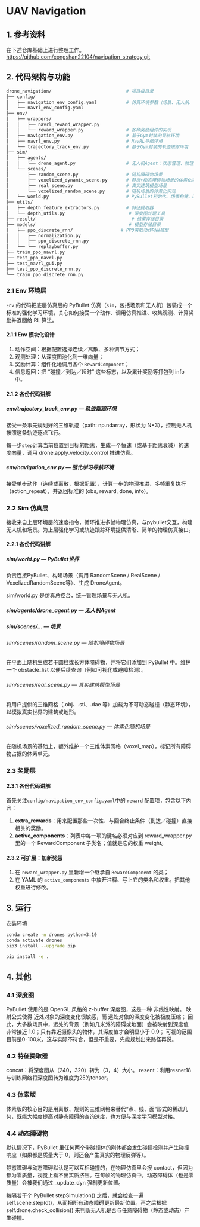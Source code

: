 # UAV Navigation

## 1. 参考资料
在下述仓库基础上进行整理工作。
https://github.com/congshan22104/navigation_strategy.git


## 2. 代码架构与功能
```bash
drone_navigation/                            # 项目根目录
├── config/
│   ├── navigation_env_config.yaml           # 仿真环境参数（场景、无人机、动作、奖励等）
│   └── navrl_env_config.yaml
├── env/
│   ├── wrappers/
│   │   ├── navrl_reward_wrapper.py
│   │   └── reward_wrapper.py                # 各种奖励组件的实现
│   ├── navigation_env.py                    # 基于Gym封装的导航环境
│   ├── navrl_env.py                         # NavRL导航环境
│   └── trajectory_track_env.py              # 基于Gym封装的轨迹跟踪环境
├── sim/
│   ├── agents/
│   │   └── drone_agent.py                   # 无人机Agent：状态管理、物理控制、深度图获取
│   └── scenes/
│       ├── random_scene.py                  # 随机障碍物场景
│       ├── voxelized_dynamic_scene.py       # 静态+动态障碍物场景的体素化实现
│       ├── real_scene.py                    # 真实建筑模型场景
│       └── voxelized_random_scene.py        # 随机场景的体素化实现
│   └── world.py                             # PyBullet初始化、场景构建、DroneAgent管理
├── utils/
│   ├── depth_feature_extractors.py          # 特征提取器
│   └── depth_utils.py                        # 深度图处理工具
├── result/                                    # 结果存储目录
├── models/                                   # 模型存储目录
│   ├── ppo_discrete_rnn/                  # PPO离散动作RNN模型
│   │   ├── normalization.py
│   │   ├── ppo_discrete_rnn.py
│   └── └── replaybuffer.py    
├── train_ppo_navrl.py
├── test_ppo_navrl.py
├── test_navrl_gui.py 
├── test_ppo_discrete_rnn.py          
└── train_ppo_discrete_rnn.py                
```

### 2.1 Env 环境层
`Env` 的代码把底层仿真层的 PyBullet 仿真（`sim`，包括场景和无人机）包装成一个标准的强化学习环境，关心如何接受一个动作、调用仿真推进、收集观测、计算奖励并返回给 RL 算法。

#### 2.1.1 Env 模块化设计
1. 动作空间：根据配置选择连续／离散、多种调节方式； 
2. 观测处理：从深度图池化到一维向量； 
3. 奖励计算：组件化地调用各个 `RewardComponent`； 
4. 信息返回：把 “碰撞／到达／超时” 这些标志，以及累计奖励等打包到 info 中。

#### 2.1.2 各份代码讲解
##### env/trajectory_track_env.py — 轨迹跟踪环境

接受一条事先规划好的三维轨迹（path: np.ndarray，形状为 N×3），控制无人机按照这条轨迹逐点飞行。

每一步`step`计算当前位置到目标的距离，生成一个恒速（或基于距离衰减）的速度向量，调用 drone.apply_velocity_control 推进仿真。

##### env/navigation_env.py — 强化学习导航环境

接受单步动作（连续或离散，根据配置），计算一步的物理推进、多帧重复执行（action_repeat），并返回标准的 (obs, reward, done, info)。

### 2.2 Sim 仿真层
接收来自上层环境层的速度指令，循环推进多帧物理仿真，与pybullet交互，构建无人机和场景。为上层强化学习或轨迹跟踪环境提供清晰、简单的物理仿真接口。

#### 2.2.1 各份代码讲解 
##### sim/world.py — PyBullet世界
负责连接PyBullet、构建场景（调用 RandomScene / RealScene / VoxelizedRandomScene等）、生成 DroneAgent。

sim/world.py 是仿真总控台，统一管理场景与无人机。

##### sim/agents/drone_agent.py — 无人机Agent

##### sim/scenes/... — 场景
###### sim/scenes/random_scene.py — 随机障碍物场景
在平面上随机生成若干圆柱或长方体障碍物，并将它们添加到 PyBullet 中。维护一个 obstacle_list 以便后续查询（例如可视化或避障检测）。
###### sim/scenes/real_scene.py — 真实建筑模型场景
将用户提供的三维网格（.obj、.stl、.dae 等）加载为不可动态碰撞（静态环境），以模拟真实世界的建筑或地形。
###### sim/scenes/voxelized_random_scene.py — 体素化随机场景
在随机场景的基础上，额外维护一个三维体素网格（voxel_map），标记所有障碍物占据的体素单元。

### 2.3 奖励层

#### 2.3.1 各份代码讲解
首先关注`config/navigation_env_config.yaml`中的 `reward` 配置项，包含以下内容：
1. **extra_rewards**：用来配置那些一次性、与回合终止条件（到达／碰撞）直接相关的奖励。
2. **active_components**：列表中每一项的键名必须对应到 reward_wrapper.py 里的一个 RewardComponent 子类名；值就是它的权重 weight。


#### 2.3.2 可扩展：加新奖惩
1. 在 `reward_wrapper.py` 里新增一个继承自 `RewardComponent` 的类；
2. 在 YAML 的 `active_components` 中放开注释、写上它的类名和权重。把其他权重进行修改。

## 3. 运行
安装环境
```bash
conda create -n drones python=3.10
conda activate drones
pip3 install --upgrade pip

pip install -e .
```

## 4. 其他
### 4.1 深度图
PyBullet 使用的是 OpenGL 风格的 z-buffer 深度图，这是一种 非线性映射。
映射公式使得 近处对象的深度变化很敏感，而 远处对象的深度变化被极度压缩；
因此，大多数场景中，远处的背景（例如几米外的障碍或地面）会被映射到深度值 非常接近 1.0；只有靠近摄像头的物体，其深度值才会明显小于 0.9；
可视的范围目前是0-100米，这与实际不符合，但是不重要，先能规划出来路径再说。

### 4.2 特征提取器
concat：将深度图从（240，320）转为（3，4）大小。
resent：利用resnet18与训练网络将深度图转为维度为25的tensor。

### 4.3 体素版
体素版的核心目的是用离散、规则的三维网格来替代“点、线、面”形式的稀疏几何，既能大幅度提高对静态障碍的查询速度，也方便与深度学习模型对接。

### 4.4 动态障碍物
默认情况下，PyBullet 里任何两个带碰撞体的刚体都会发生碰撞检测并产生碰撞响应（如果都是质量大于 0，则还会产生真实的物理反弹等）。

静态障碍与动态障碍默认是可以互相碰撞的，在物理仿真里会报 contact，但因为都为零质量，视觉上看不出实质挤压。在每帧的物理仿真中，动态障碍体（也是零质量）会被我们通过 _update_dyn 强制更新位置。

每隔若干个 PyBullet stepSimulation() 之后，就会检查一遍 self.scene.step(dt)，从而把所有动态障碍更新最新位置。再之后根据 self.drone.check_collision() 来判断无人机是否与任意障碍物（静态或动态）产生碰撞。

